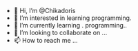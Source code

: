 - 👋 Hi, I’m @Chikadoris
- 👀 I’m interested in learning programming.
- 🌱 I’m currently learning . programming..
- 💞️ I’m looking to collaborate on ...
- 📫 How to reach me ...

<!---
Chikadoris/Chikadoris is a ✨ special ✨ repository because its `README.md` (this file) appears on your GitHub profile.
You can click the Preview link to take a look at your changes.
--->
